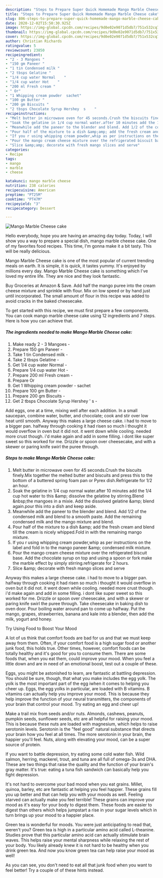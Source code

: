 ```yaml
---
description: "Steps to Prepare Super Quick Homemade Mango Marble Cheese cake"
title: "Steps to Prepare Super Quick Homemade Mango Marble Cheese cake"
slug: 806-steps-to-prepare-super-quick-homemade-mango-marble-cheese-cake
date: 2020-12-02T15:50:30.925Z
image: https://img-global.cpcdn.com/recipes/9d0e02e9071d5db7/751x532cq70/mango-marble-cheese-cake-recipe-main-photo.jpg
thumbnail: https://img-global.cpcdn.com/recipes/9d0e02e9071d5db7/751x532cq70/mango-marble-cheese-cake-recipe-main-photo.jpg
cover: https://img-global.cpcdn.com/recipes/9d0e02e9071d5db7/751x532cq70/mango-marble-cheese-cake-recipe-main-photo.jpg
author: Christian Richards
ratingvalue: 5
reviewcount: 23850
recipeingredient:
- "2 - 3 Mangoes "
- "150 gm Paneer "
- "1 tin Condensed milk "
- "2 tbsps Gelatine "
- "1/4 cup water Normal    "
- "1/4 cup water Hot    "
- "200 ml Fresh cream "
- " Or"
- "1 Whipping cream powder  sachet"
- "100 gm Butter "
- "200 gm Biscuits "
- "2 tbsps Chocolate Syrup Hershey  s    "
recipeinstructions:
- "Melt butter in microwave oven for 45 seconds.Crush the biscuits finely.Mix together the melted butter and biscuits and press this to the bottom of a buttered spring foam pan or Pyrex dish.Refrigerate for 1/2 an hour."
- "Soak the gelatine in 1/4 cup normal water.after 10 minutes add the 1/4 cup hot water to this &amp;amp; dissolve the gelatine by stirring.Blend &amp;nbsp;the mangoes in a mixie. Add the dissolved gelatine &amp;amp; blend again.pour this into a dish and keep aside."
- "Meanwhile add the paneer to the blender and blend. Add 1/2 of the condensed milk and blend to a smooth paste. Add the remaining condensed milk and the mango mixture and blend."
- "Pour half of the mixture to a dish &amp;amp; add the fresh cream and blend till the cream is nicely whipped.Fold in with the remaining mango mixture."
- "If you r using whipping cream powder,whip as per instructions on the label and fold in to the mango paneer &amp;amp; condensed milk mixture."
- "Pour the mango cream cheese mixture over the refrigerated biscuit base. Add the chocolate syrup on top and using a spoon or fork make the marble effect by simply stirring.refrigerate for 2 hours."
- "Slice &amp;amp; decorate with fresh mango slices and serve"
categories:
- Recipe
tags:
- mango
- marble
- cheese

katakunci: mango marble cheese 
nutrition: 238 calories
recipecuisine: American
preptime: "PT25M"
cooktime: "PT47M"
recipeyield: "3"
recipecategory: Dessert

---
```



![Mango Marble Cheese cake](https://img-global.cpcdn.com/recipes/9d0e02e9071d5db7/751x532cq70/mango-marble-cheese-cake-recipe-main-photo.jpg)

Hello everybody, hope you are having an amazing day today. Today, I will show you a way to prepare a special dish, mango marble cheese cake. One of my favorites food recipes. This time, I'm gonna make it a bit tasty. This will be really delicious.

Mango Marble Cheese cake is one of the most popular of current trending meals on earth. It is simple, it is quick, it tastes yummy. It's enjoyed by millions every day. Mango Marble Cheese cake is something which I've loved my entire life. They are nice and they look fantastic.

Buy Groceries at Amazon &amp; Save. Add half the mango puree into the cream cheese mixture and sprinkle with flour. Mix on low speed or by hand just until incorporated. The small amount of flour in this recipe was added to avoid cracks in the baked cheesecake.


To get started with this recipe, we must first prepare a few components. You can cook mango marble cheese cake using 12 ingredients and 7 steps. Here is how you can achieve that.

<!--inarticleads1-->

##### The ingredients needed to make Mango Marble Cheese cake:

1. Make ready 2 - 3 Mangoes -
1. Prepare 150 gm Paneer -
1. Take 1 tin Condensed milk -
1. Take 2 tbsps Gelatine -
1. Get 1/4 cup water Normal    -
1. Prepare 1/4 cup water Hot    -
1. Prepare 200 ml Fresh cream -
1. Prepare  Or
1. Get 1 Whipping cream powder - sachet
1. Prepare 100 gm Butter -
1. Prepare 200 gm Biscuits -
1. Get 2 tbsps Chocolate Syrup Hershey &#39; s    -


Add eggs, one at a time, mixing well after each addition. In a small saucepan, combine water, butter, and chocolate; cook and stir over low heat until smooth. Anyway this makes a large cheese cake. i had to move to a bigger pan. halfway through cooking it had risen so much i thought it would overflow in oven but it did not. it went down while cooling. needed more crust though. i&#39;d make again and add in some filling. i dont like super sweet so this worked for me. Drizzle or spoon over cheesecake, and with a skewer or paring knife swirl the puree through. 

<!--inarticleads2-->

##### Steps to make Mango Marble Cheese cake:

1. Melt butter in microwave oven for 45 seconds.Crush the biscuits finely.Mix together the melted butter and biscuits and press this to the bottom of a buttered spring foam pan or Pyrex dish.Refrigerate for 1/2 an hour.
1. Soak the gelatine in 1/4 cup normal water.after 10 minutes add the 1/4 cup hot water to this &amp;amp; dissolve the gelatine by stirring.Blend &amp;nbsp;the mangoes in a mixie. Add the dissolved gelatine &amp;amp; blend again.pour this into a dish and keep aside.
1. Meanwhile add the paneer to the blender and blend. Add 1/2 of the condensed milk and blend to a smooth paste. Add the remaining condensed milk and the mango mixture and blend.
1. Pour half of the mixture to a dish &amp;amp; add the fresh cream and blend till the cream is nicely whipped.Fold in with the remaining mango mixture.
1. If you r using whipping cream powder,whip as per instructions on the label and fold in to the mango paneer &amp;amp; condensed milk mixture.
1. Pour the mango cream cheese mixture over the refrigerated biscuit base. Add the chocolate syrup on top and using a spoon or fork make the marble effect by simply stirring.refrigerate for 2 hours.
1. Slice &amp;amp; decorate with fresh mango slices and serve


Anyway this makes a large cheese cake. i had to move to a bigger pan. halfway through cooking it had risen so much i thought it would overflow in oven but it did not. it went down while cooling. needed more crust though. i&#39;d make again and add in some filling. i dont like super sweet so this worked for me. Drizzle or spoon over cheesecake, and with a skewer or paring knife swirl the puree through. Take cheesecake in baking dish to oven door. Pour boiling water around pan to come up halfway. Put the mango, grapes, strawberries, banana and kale into a blender, then add the milk, yogurt and honey. 

Try Using Food to Boost Your Mood


A lot of us think that comfort foods are bad for us and that we must keep away from them. Often, if your comfort food is a high sugar food or another junk food, this holds true. Other times, however, comfort foods can be totally healthy and it's good for you to consume them. There are some foods that, when you eat them, could improve your mood. When you feel a little down and are in need of an emotional boost, test out a couple of these.

Eggs, you might be astonished to learn, are fantastic at battling depression. You should be sure, though, that what you make includes the egg yolk. The yolk is the most important part of the egg iwhen it comes to helping you cheer up. Eggs, the egg yolks in particular, are loaded with B vitamins. B vitamins can actually help you improve your mood. This is because they help improve the function of your neural transmitters, the components of your brain that control your mood. Try eating an egg and cheer up!

Make a trail mix from seeds and/or nuts. Almonds, cashews, peanuts, pumpkin seeds, sunflower seeds, etc are all helpful for raising your mood. This is because these nuts are loaded with magnesium, which helps to raise serotonin levels. Serotonin is the "feel good" natural substance that directs your brain how you feel at all times. The more serotonin in your brain, the happier you'll feel. Nuts, along with elevating your mood, can be a super source of protein.

If you want to battle depression, try eating some cold water fish. Wild salmon, herring, mackerel, trout, and tuna are all full of omega-3s and DHA. These are two things that raise the quality and the function of your brain's gray matter. It's true: eating a tuna fish sandwich can basically help you fight depression. 

It's not hard to overcome your bad mood when you eat grains. Millet, quinoa, barley, etc are fantastic at helping you feel happier. These grains fill you up better and that can help you with your moods as well. Feeling starved can actually make you feel terrible! These grains can improve your mood as it's easy for your body to digest them. These foods are easier to digest than others which helps jumpstart a rise in your sugar levels which in turn brings up your mood to a happier place.

Green tea is wonderful for moods. You were just anticipating to read that, weren't you? Green tea is high in a particular amino acid called L-theanine. Studies prove that this particular amino acid can actually stimulate brain waves. This helps raise your mental sharpness while relaxing the rest of your body. You likely already knew it is not hard to be healthy when you drink green tea. And now you know green tea can help raise your mood as well!

As you can see, you don't need to eat all that junk food when you want to feel better! Try  a  couple of  of  these  hints  instead.

